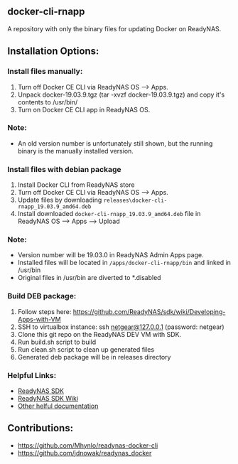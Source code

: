 ## docker-cli-rnapp
A repository with only the binary files for updating Docker on ReadyNAS.

## Installation Options:

### Install files manually:
1. Turn off Docker CE CLI via ReadyNAS OS --> Apps. 
2. Unpack docker-19.03.9.tgz (tar -xvzf docker-19.03.9.tgz) and copy it's contents to /usr/bin/
3. Turn on Docker CE CLI app in ReadyNAS OS.
### Note:
- An old version number is unfortunately still shown, but the running binary is the manually installed version.

### Install files with debian package
1. Install Docker CLI from ReadyNAS store
2. Turn off Docker CE CLI via ReadyNAS OS --> Apps.
3. Update files by downloading `releases\docker-cli-rnapp_19.03.9_amd64.deb`
4. Install downloaded `docker-cli-rnapp_19.03.9_amd64.deb` file in ReadyNAS OS --> Apps --> Upload
### Note:
- Version number will be 19.03.0 in ReadyNAS Admin Apps page.
- Installed files will be located in `/apps/docker-cli-rnapp/bin` and linked in /usr/bin
- Original files in /usr/bin are diverted to *.disabled
### Build DEB package:
1. Follow steps here: https://github.com/ReadyNAS/sdk/wiki/Developing-Apps-with-VM
2. SSH to virtualbox instance:  ssh netgear@127.0.0.1  (password: netgear)
2. Clone this git repo on the ReadyNAS DEV VM with SDK.
3. Run build.sh script to build
4. Run clean.sh script to clean up generated files
5. Generated deb package will be in releases directory
### Helpful Links:
- [ReadyNAS SDK](https://github.com/ReadyNAS/sdk)
- [ReadyNAS SDK Wiki](https://github.com/ReadyNAS/sdk/wiki)
- [Other helful documentation](https://github-wiki-see.page/m/ReadyNAS/sdk/wiki_index)
 
## Contributions:
- https://github.com/Mhynlo/readynas-docker-cli
- https://github.com/jdnowak/readynas_docker
